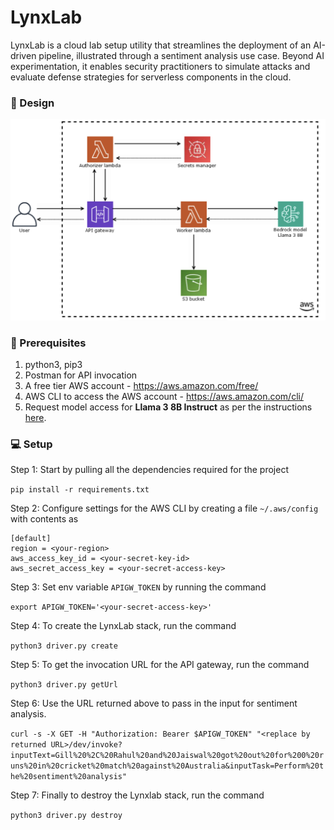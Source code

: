 # LynxLab

LynxLab is a cloud lab setup utility that streamlines the deployment of an AI-driven pipeline, illustrated through a sentiment analysis use case. Beyond AI experimentation, it enables security practitioners to simulate attacks and evaluate defense strategies for serverless components in the cloud.

### :rocket: Design

![Image](images/serverless-setup.png)

### :pencil: Prerequisites
1. python3, pip3
2. Postman for API invocation
3. A free tier AWS account - https://aws.amazon.com/free/
4. AWS CLI to access the AWS account - https://aws.amazon.com/cli/
5. Request model access for **Llama 3 8B Instruct** as per the instructions [here](README-model-access.md).

### :computer: Setup
Step 1: Start by pulling all the dependencies required for the project

`pip install -r requirements.txt`

Step 2: Configure settings for the AWS CLI by creating a file `~/.aws/config` with contents as

```
[default]
region = <your-region>
aws_access_key_id = <your-secret-key-id>
aws_secret_access_key = <your-secret-access-key>
```

Step 3: Set env variable `APIGW_TOKEN`  by running the command

`export APIGW_TOKEN='<your-secret-access-key>'`

Step 4: To create the LynxLab stack, run the command

`python3 driver.py create`


Step 5: To get the invocation URL for the API gateway, run the command

`python3 driver.py getUrl`


Step 6: Use the URL returned above to pass in the input for sentiment analysis.

`curl -s -X GET -H "Authorization: Bearer $APIGW_TOKEN" "<replace by returned URL>/dev/invoke?inputText=Gill%20%2C%20Rahul%20and%20Jaiswal%20got%20out%20for%200%20runs%20in%20cricket%20match%20against%20Australia&inputTask=Perform%20the%20sentiment%20analysis"`


Step 7: Finally to destroy the Lynxlab stack, run the command

`python3 driver.py destroy`